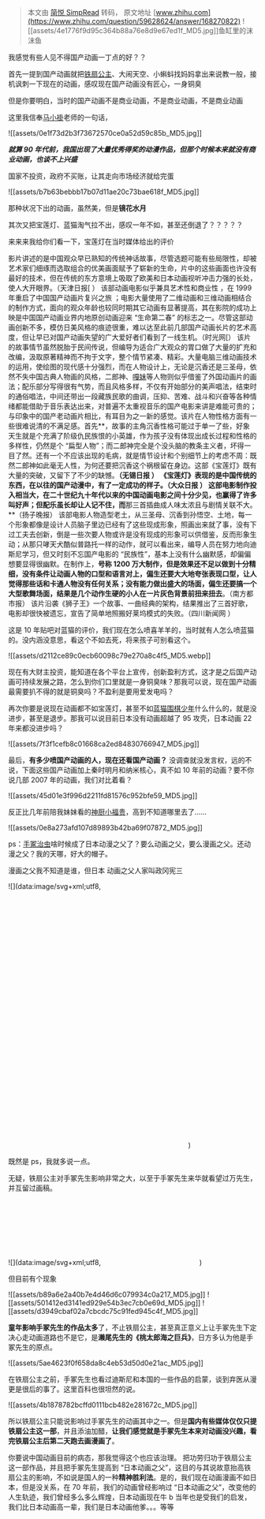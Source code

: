 > 本文由 [简悦 SimpRead](http://ksria.com/simpread/) 转码， 原文地址 [www.zhihu.com](https://www.zhihu.com/question/59628624/answer/168270822) ![[assets/4e1776f9d95c364b88a76e8d9e67ed1f_MD5.jpg]]鱼缸里的沫沫鱼​​

我感觉有些人见不得国产动画一丁点的好？？

  

首先一提到国产动画就把[铁扇公主](https://www.zhihu.com/search?q=%E9%93%81%E6%89%87%E5%85%AC%E4%B8%BB&search_source=Entity&hybrid_search_source=Entity&hybrid_search_extra=%7B%22sourceType%22%3A%22answer%22%2C%22sourceId%22%3A168270822%7D)、大闹天空、小蝌蚪找妈妈拿出来说教一般，接机讽刺一下现在的动画，感叹现在国产动画没有匠心，一身铜臭

但是你要明白，当时的国产动画不是商业动画，不是商业动画，不是商业动画

这里我信奉[马小褂](https://www.zhihu.com/search?q=%E9%A9%AC%E5%B0%8F%E8%A4%82&search_source=Entity&hybrid_search_source=Entity&hybrid_search_extra=%7B%22sourceType%22%3A%22answer%22%2C%22sourceId%22%3A168270822%7D)老师的一句话，

  
![[assets/0e1f73d2b3f73672570ce0a52d59c85b_MD5.jpg]] 

_**就算 90 年代前，我国出现了大量优秀得奖的动漫作品，但那个时候本来就没有商业动画，也谈不上兴盛**_

国家不投资，政府不买账，让其走向市场经济就给完蛋

  
![[assets/b7b63bebbb17b07d11ae20c73bae618f_MD5.jpg]]

那种状况下出的动画，虽然美，但是**镜花水月**

  

其次又把宝莲灯、蓝猫淘气拉不出，感叹一年不如，甚至还倒退了？？？？？

来来来我给你们看一下，宝莲灯在当时媒体给出的评价

影片讲述的是中国观众早已熟知的传统神话故事，尽管选题可能有些局限性，却被艺术家们细琢而选取组合的优美画面赋予了崭新的生命，片中的这些画面也许没有最好的技术，但在传统的东方意境上吸取了欧美和日本动画视听冲击力强的长处，使人大开眼界。（天津日报[ ） 该部动画电影似乎兼具艺术性和商业性 ，在 1999 年重启了中国国产动画片复兴之旅 ；电影大量使用了二维动画和三维动画相结合的制作方式，面向的观众年龄也较同时期其它动画有显著提高，其在影院的成功上映是中国国产动画业界内地原创动画迎来 “生命第二春” 的标志之一。尽管这部动画创新不多，模仿日美风格的痕迹很重，难以达至此前几部国产动画长片的艺术高度，但让早已对国产动画失望的广大爱好者们看到了一线生机。（时光网[） 该片的故事情节虽然脱胎于民间传说，但编导为适合广大观众的胃口做了大量的扩充和改编，汲取原著精神而不拘于文字，整个情节紧凑、精彩。大量电脑三维动画技术的运用，使绘图的现代感十分强烈，而在人物设计上，无论是沉香还是三圣母，依然不失中国古典人物画的风格，二郎神、[嘎妹](https://www.zhihu.com/search?q=%E5%98%8E%E5%A6%B9&search_source=Entity&hybrid_search_source=Entity&hybrid_search_extra=%7B%22sourceType%22%3A%22answer%22%2C%22sourceId%22%3A168270822%7D)等人物则似乎借鉴了外国动画片的画法；配乐部分写得很有气势，而且风格多样，不仅有开始部分的美声唱法，结束时的通俗唱法，中间还带出一段藏族民歌的曲调，压抑、苦难、战斗和兴奋等各种情绪都能借助于音乐表达出来，对普遍不太重视音乐的国产电影来讲是难能可贵的；与印象中的国产老动画片相比，有耳目为之一新的感觉。该片在人物性格方面有一些很难说清的不满足感。首先**，故事的主角沉香性格可能过于单一了些，好象天生就是个充满了阶级仇民族恨的小英雄，作为孩子没有体现出成长过程和性格的多样性，仍然是个 “扁型人物”；而二郎神完全是个没头脑的教条主义者，坏得一目了然。还有一个不应该出现的毛病，就是情节设计和个别细节上的考虑不周：既然二郎神如此毫无人性，为何还要把沉香这个祸根留在身边。这部《宝莲灯》既有大量的突破，又留下了不少的缺憾。**（无锡日报 ） 《宝莲灯》表现的是中国传统的东西，在以往的国产动漫中，有了一定成功的样子。（大众日报 ） 这部电影制作投入相当大，在二十世纪九十年代以来的中国动画电影之间十分少见，也赢得了许多叫好声；但配乐虽长却让人记不住，而**那三首插曲成人味太浓且与剧情关联不大。**（扬子晚报） 该部电影人物造型老土，从三圣母、沉香到孙悟空、土地，每一个形象都像是设计人员脑子里边已经有了这些现成形象，照画出来就了事，没有下过工夫去创新，倒是一些次要人物或许是没有现成的形象可以供借鉴，反而形象生动；从那只哮天犬酷似普路托一样的动作，就可以看出来，编导人员在努力地向迪斯尼学习，但又时刻不忘国产电影的 “民族性”，基本上没有什么幽默感，却偏偏想要显得很幽默。在制作上，**号称 1200 万大制作，但是效果还不足以做到十分精细，没有条件让动画人物的口型和语言对上，偏生还要大大地夸张表现口型，让人觉得那些话和卡通人物没有任何关系；没有能力做出盛大的场面，偏生还要搞一个大型歌舞场面，结果是几个动作生硬的小人在一片灰色背景前扭来扭去**。（南方都市报） 该片沿袭《狮子王》一个故事、一曲经典的架构，结果推出了三首好歌，电影却很快被遗忘，宣告了简单地照搬好莱坞模式的失败。（四川新闻网 ）

这是 10 年贴吧对蓝猫的评价，我们现在怎么喷喜羊羊的，当时就有人怎么喷蓝猫的。没内涵没意思，看这个不如去死，将来孩子可别看这个。

![[assets/d2112ce89c0ecb60098c79e270a8c4f5_MD5.webp]] 

现在有大财主投资，能知道在各个平台上宣传，创新盈利方式，这才是之后国产动画可持续发展之路，怎么到你们口里就是一身铜臭味？那我可以说，现在国产动画最需要扒不得的就是铜臭吗？不盈利是要用爱发电吗？

  

再次你要是说现在动画都不如宝莲灯，甚至不如[蓝猫围棋少年](https://www.zhihu.com/search?q=%E8%93%9D%E7%8C%AB%E5%9B%B4%E6%A3%8B%E5%B0%91%E5%B9%B4&search_source=Entity&hybrid_search_source=Entity&hybrid_search_extra=%7B%22sourceType%22%3A%22answer%22%2C%22sourceId%22%3A168270822%7D)什么什么的，就是没进步，甚至是退步。那我可以说目前日本没有动画超越了 95 攻壳，日本动画 22 年来都没进步吗？

![[assets/7f3f1cefb8c01668ca2ed84830766947_MD5.jpg]] 

最后，**有多少喷国产动画的人，现在还看国产动画？** 没调查就没发言权，远的不说，下面这些国产动画加上秦时明月和纳米核心，真不如 10 年前的动画？要不你说几部 2007 年的动画，我们对比着看？

![[assets/45d01e3f996d2211fd81576c952bfe59_MD5.jpg]] 

反正比几年前陪我妹妹看的[神厨小福贵](https://www.zhihu.com/search?q=%E7%A5%9E%E5%8E%A8%E5%B0%8F%E7%A6%8F%E8%B4%B5&search_source=Entity&hybrid_search_source=Entity&hybrid_search_extra=%7B%22sourceType%22%3A%22answer%22%2C%22sourceId%22%3A168270822%7D)，高到不知道哪里去了……

  
![[assets/0e8a273afd107d89893b42ba69f07872_MD5.jpg]] 

ps：[手冢治虫](https://www.zhihu.com/search?q=%E6%89%8B%E5%86%A2%E6%B2%BB%E8%99%AB&search_source=Entity&hybrid_search_source=Entity&hybrid_search_extra=%7B%22sourceType%22%3A%22answer%22%2C%22sourceId%22%3A168270822%7D)啥时候成了日本动漫之父了？要么动画之父，要么漫画之父。还动漫之父？我的天哪，好大的帽子。

漫画之父我不知道是谁，但日本 动画之父人家叫政冈宪三

  
![](data:image/svg+xml;utf8,<svg xmlns='http://www.w3.org/2000/svg' width='365' height='522'></svg>)  

既然是 ps，我就多说一点。

无疑，铁扇公主对手冢先生影响非常之大，以至于手冢先生来华就看望过万先生，并互留过画稿。

  
![](data:image/svg+xml;utf8,<svg xmlns='http://www.w3.org/2000/svg' width='200' height='133'></svg>)

但目前有个现象

![[assets/b89a6e2a40b7e4d46d6c079934c0a217_MD5.jpg]] 
![[assets/501412ed3141ed929e54b3ec7cb0e69d_MD5.jpg]] 
![[assets/d3949cbaf02a7cbcdc75c91fed945c4f_MD5.jpg]] 

**童年影响手冢先生的作品太多**了，不止铁扇公主，甚至真正意义上让手冢先生下定决心走动画道路也不是它，是**濑尾先生的《桃太郎海之巨兵》**，日方多认为他是手冢先生的原点。

  
![[assets/5ae4623f0f658da8c4eb53d50d0e21ac_MD5.jpg]]

在铁扇公主之前，手冢先生也看过迪斯尼和本国的一些作品的启蒙，谈到弃医从漫更是很后的事了。这里百科也很坦然的说。

  
![[assets/4b1878782bcffd0111bcb482e281672c_MD5.jpg]]

所以铁扇公主只能说影响过手冢先生的动画其中之一。但是**国内有些媒体仅仅只提铁扇公主这一部**，并且添油加醋，**让我们感觉就是手冢先生本来对动画没兴趣，看完铁扇公主后第二天跑去画漫画了**。

  

你要说中国动画目前的病态，那我觉得这个也应该治理。 把功劳归功于铁扇公主这一部作品，并且把手冢先生提高到 “日本动画之父”，这目的与其说故意抬高铁扇公主的影响，不如说是国人的一种**精神胜利法**。是的，我们现在动画漫画不如日本，但是没关系，在 70 年前，我们的动画曾经影响过 “日本动画之父”，改变他的人生轨迹，我们曾经多么多么辉煌，日本动画现在牛 b 当年也是受我们的启发，我们比日本动画高一辈，我们是日本动画他爹。。。等等